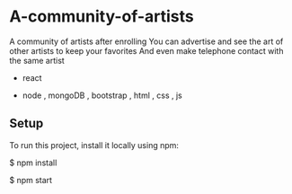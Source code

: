 # A-community-of-artists

A community of artists after enrolling
You can advertise and see the art of other artists to keep your favorites
And even make telephone contact with the same artist

- react 

- node , mongoDB , bootstrap , html , css , js

## Setup
To run this project, install it locally using npm:

$ npm install

$ npm start
